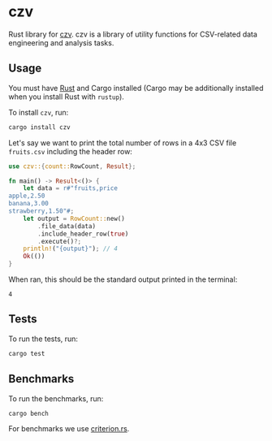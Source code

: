 # czv

Rust library for [czv](https://github.com/rzmk/czv). czv is a library of utility functions for CSV-related data engineering and analysis tasks.

## Usage

You must have [Rust](https://www.rust-lang.org/tools/install) and Cargo installed (Cargo may be additionally installed when you install Rust with `rustup`).

To install `czv`, run:

```bash
cargo install czv
```

Let's say we want to print the total number of rows in a 4x3 CSV file `fruits.csv` including the header row:

```rust
use czv::{count::RowCount, Result};

fn main() -> Result<()> {
    let data = r#"fruits,price
apple,2.50
banana,3.00
strawberry,1.50"#;
    let output = RowCount::new()
        .file_data(data)
        .include_header_row(true)
        .execute()?;
    println!("{output}"); // 4
    Ok(())
}
```

When ran, this should be the standard output printed in the terminal:

```console
4
```

## Tests

To run the tests, run:

```bash
cargo test
```

## Benchmarks

To run the benchmarks, run:

```bash
cargo bench
```

For benchmarks we use [criterion.rs](https://github.com/bheisler/criterion.rs).
